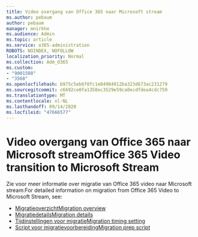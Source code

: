 ```yaml
---
title: Video overgang van Office 365 naar Microsoft stream
ms.author: pebaum
author: pebaum
manager: mnirkhe
ms.audience: Admin
ms.topic: article
ms.service: o365-administration
ROBOTS: NOINDEX, NOFOLLOW
localization_priority: Normal
ms.collection: Adm_O365
ms.custom:
- "9001508"
- "3568"
ms.openlocfilehash: b975c5eb6f0fc1e04984912ba323d673ac231279
ms.sourcegitcommit: c6692ce0fa1358ec3529e59ca0ecdfdea4cdc759
ms.translationtype: MT
ms.contentlocale: nl-NL
ms.lasthandoff: 09/14/2020
ms.locfileid: "47666577"
---
```

# <a name="office-365-video-transition-to-microsoft-stream"></a><span data-ttu-id="2f9a5-102">Video overgang van Office 365 naar Microsoft stream</span><span class="sxs-lookup"><span data-stu-id="2f9a5-102">Office 365 Video transition to Microsoft Stream</span></span>

<span data-ttu-id="2f9a5-103">Zie voor meer informatie over migratie van Office 365 video naar Microsoft stream:</span><span class="sxs-lookup"><span data-stu-id="2f9a5-103">For detailed information on migration from Office 365 Video to Microsoft Stream, see:</span></span>

- [<span data-ttu-id="2f9a5-104">Migratieoverzicht</span><span class="sxs-lookup"><span data-stu-id="2f9a5-104">Migration overview</span></span>](https://docs.microsoft.com/stream/migrate-from-office-365)
- [<span data-ttu-id="2f9a5-105">Migratiedetails</span><span class="sxs-lookup"><span data-stu-id="2f9a5-105">Migration details</span></span>](https://docs.microsoft.com/stream/migration-experience)
- [<span data-ttu-id="2f9a5-106">Tijdinstellingen voor migratie</span><span class="sxs-lookup"><span data-stu-id="2f9a5-106">Migration timing setting</span></span>](https://docs.microsoft.com/stream/migration-o365video-timing-setting)
- [<span data-ttu-id="2f9a5-107">Script voor migratievoorbereiding</span><span class="sxs-lookup"><span data-stu-id="2f9a5-107">Migration prep script</span></span>](https://docs.microsoft.com/stream/migration-o365video-prep)
